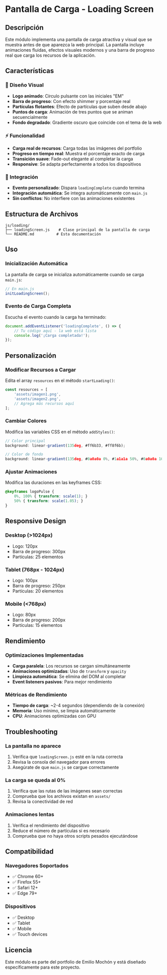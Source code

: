 # Pantalla de Carga - Loading Screen

## Descripción
Este módulo implementa una pantalla de carga atractiva y visual que se muestra antes de que aparezca la web principal. La pantalla incluye animaciones fluidas, efectos visuales modernos y una barra de progreso real que carga los recursos de la aplicación.

## Características

### 🎨 Diseño Visual
- **Logo animado**: Círculo pulsante con las iniciales "EM"
- **Barra de progreso**: Con efecto shimmer y porcentaje real
- **Partículas flotantes**: Efecto de partículas que suben desde abajo
- **Puntos de carga**: Animación de tres puntos que se animan secuencialmente
- **Fondo degradado**: Gradiente oscuro que coincide con el tema de la web

### ⚡ Funcionalidad
- **Carga real de recursos**: Carga todas las imágenes del portfolio
- **Progreso en tiempo real**: Muestra el porcentaje exacto de carga
- **Transición suave**: Fade-out elegante al completar la carga
- **Responsive**: Se adapta perfectamente a todos los dispositivos

### 🎯 Integración
- **Evento personalizado**: Dispara `loadingComplete` cuando termina
- **Integración automática**: Se integra automáticamente con `main.js`
- **Sin conflictos**: No interfiere con las animaciones existentes

## Estructura de Archivos

```
js/loading/
├── loadingScreen.js    # Clase principal de la pantalla de carga
└── README.md          # Esta documentación
```

## Uso

### Inicialización Automática
La pantalla de carga se inicializa automáticamente cuando se carga `main.js`:

```javascript
// En main.js
initLoadingScreen();
```

### Evento de Carga Completa
Escucha el evento cuando la carga ha terminado:

```javascript
document.addEventListener('loadingComplete', () => {
    // Tu código aquí - la web está lista
    console.log('¡Carga completada!');
});
```

## Personalización

### Modificar Recursos a Cargar
Edita el array `resources` en el método `startLoading()`:

```javascript
const resources = [
    'assets/imagen1.png',
    'assets/imagen2.png',
    // Agrega más recursos aquí
];
```

### Cambiar Colores
Modifica las variables CSS en el método `addStyles()`:

```javascript
// Color principal
background: linear-gradient(135deg, #ff6b33, #ff8f6b);

// Color de fondo
background: linear-gradient(135deg, #0a0a0a 0%, #1a1a1a 50%, #0a0a0a 100%);
```

### Ajustar Animaciones
Modifica las duraciones en las keyframes CSS:

```css
@keyframes logoPulse {
    0%, 100% { transform: scale(1); }
    50% { transform: scale(1.05); }
}
```

## Responsive Design

### Desktop (>1024px)
- Logo: 120px
- Barra de progreso: 300px
- Partículas: 25 elementos

### Tablet (768px - 1024px)
- Logo: 100px
- Barra de progreso: 250px
- Partículas: 20 elementos

### Mobile (<768px)
- Logo: 80px
- Barra de progreso: 200px
- Partículas: 15 elementos

## Rendimiento

### Optimizaciones Implementadas
- **Carga paralela**: Los recursos se cargan simultáneamente
- **Animaciones optimizadas**: Uso de `transform` y `opacity`
- **Limpieza automática**: Se elimina del DOM al completar
- **Event listeners pasivos**: Para mejor rendimiento

### Métricas de Rendimiento
- **Tiempo de carga**: ~2-4 segundos (dependiendo de la conexión)
- **Memoria**: Uso mínimo, se limpia automáticamente
- **CPU**: Animaciones optimizadas con GPU

## Troubleshooting

### La pantalla no aparece
1. Verifica que `loadingScreen.js` esté en la ruta correcta
2. Revisa la consola del navegador para errores
3. Asegúrate de que `main.js` se cargue correctamente

### La carga se queda al 0%
1. Verifica que las rutas de las imágenes sean correctas
2. Comprueba que los archivos existan en `assets/`
3. Revisa la conectividad de red

### Animaciones lentas
1. Verifica el rendimiento del dispositivo
2. Reduce el número de partículas si es necesario
3. Comprueba que no haya otros scripts pesados ejecutándose

## Compatibilidad

### Navegadores Soportados
- ✅ Chrome 60+
- ✅ Firefox 55+
- ✅ Safari 12+
- ✅ Edge 79+

### Dispositivos
- ✅ Desktop
- ✅ Tablet
- ✅ Mobile
- ✅ Touch devices

## Licencia
Este módulo es parte del portfolio de Emilio Mochón y está diseñado específicamente para este proyecto. 